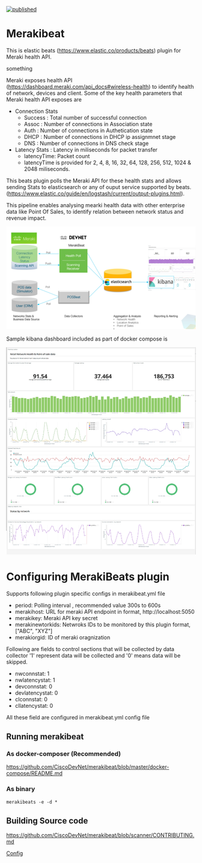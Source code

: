 [![published](https://developer.cisco.com/codeexchange/assets/images/devnet-published.svg)](https://developer.cisco.com/codeexchange/github/repo/ReactTraining/react-router)

# Merakibeat

This is elastic beats (https://www.elastic.co/products/beats) plugin for Meraki 
health API. 

<a name="something">something</a>


Meraki exposes health API (https://dashboard.meraki.com/api_docs#wireless-health) to 
identify health of network, devices and client. Some of the key health parameters that 
Meraki health API exposes are 
- Connection Stats 
	- Success : Total number of successful connection
	- Assoc   : Number of connections in Association state
	- Auth	  : Number of connections in Authetication state
	- DHCP 	  : Number of connections in DHCP ip assignmnet stage
	- DNS 	  : Number of connections in DNS check stage   
- Latency Stats : Latency in miliseconds for packet transfer
    - latencyTime: Packet count
	- latencyTime is provided for 2, 4, 8, 16, 32, 64, 128, 256, 512, 1024 & 2048 miliseconds.
	
This beats plugin polls the Meraki API for these health stats and allows sending Stats
to elasticsearch or any of ouput service supported by 
beats. (https://www.elastic.co/guide/en/logstash/current/output-plugins.html). 

This pipeline enables analysing mearki health data with other enterprise data like Point Of Sales, 
to identify relation between network status and revenue impact. 

![MerakiBeat pipeline](https://github.com/CiscoDevNet/merakibeat/blob/master/docs/media/merakibeat-pipeline.png)

Sample kibana dashboard included as part of docker compose is

![MerakiBeat sample dashboard](https://github.com/CiscoDevNet/merakibeat/blob/master/docs/media/merakibeat-dashboard.png)


# Configuring MerakiBeats plugin
Supports following plugin specific configs in merakibeat.yml file
-  period: Polling interval , recommended value 300s to 600s
-  merakihost: URL for meraki API endpoint in format, http://localhost:5050
-  merakikey: Meraki API key secret
-  merakinewtorkids: Netwroks IDs to be monitored by this plugin format, ["ABC", "XYZ"]
-  merakiorgid: ID of meraki oragnization

Following are fields to control sections that will be collected by data collector
'1' represent data will be collected and '0' means data will be skipped.
- nwconnstat: 1
- nwlatencystat: 1
- devconnstat: 0
- devlatencystat: 0
- clconnstat: 0
- cllatencystat: 0
	 
All these field are configured in merakibeat.yml config file

## Running merakibeat ##
### As docker-composer (**Recommended**)
https://github.com/CiscoDevNet/merakibeat/blob/master/docker-compose/README.md

### As binary 
```
merakibeats -e -d *
```

## Building Source code
https://github.com/CiscoDevNet/merakibeat/blob/scanner/CONTRIBUTING.md

[Config](#something)




    


